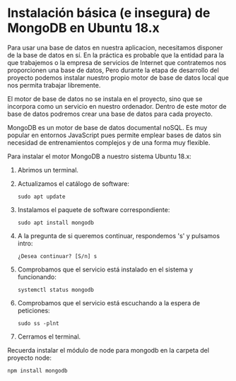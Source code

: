 # Instalación básica (e insegura) de MongoDB en Ubuntu 18.x

Para usar una base de datos en nuestra aplicacion, necesitamos disponer de la base de datos en sí. En la práctica es probable que la entidad para la que trabajemos o la empresa de servicios de Internet que contratemos nos proporcionen una base de datos, Pero durante la etapa de desarrollo del proyecto podemos instalar nuestro propio motor de base de datos local que nos permita trabajar libremente.

El motor de base de datos no se instala en el proyecto, sino que se incorpora como un servicio en nuestro ordenador. Dentro de este motor de base de datos podremos crear una base de datos para cada proyecto.

MongoDB es un motor de base de datos documental noSQL. Es muy popular en entornos JavaScript pues permite emplear bases de datos sin necesidad de entrenamientos complejos y de una forma muy flexible.

Para instalar el motor MongoDB a nuestro sistema Ubuntu 18.x:

1. Abrimos un terminal.
1. Actualizamos el catálogo de software:

    `sudo apt update`

1. Instalamos el paquete de software correspondiente:
 
    `sudo apt install mongodb`

1. A la pregunta de si queremos continuar, respondemos 's' y pulsamos intro:

    `¿Desea continuar? [S/n] s`

1. Comprobamos que el servicio está instalado en el sistema y funcionando: 

    `systemctl status mongodb`

1. Comprobamos que el servicio está escuchando a la espera de peticiones:

    `sudo ss -plnt`

1. Cerramos el terminal.

Recuerda instalar el módulo de node para mongodb en la carpeta del proyecto node:

```bash
npm install mongodb
```
